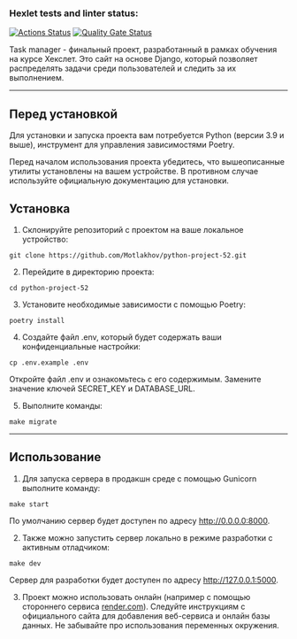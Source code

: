 ### Hexlet tests and linter status:
[![Actions Status](https://github.com/Motlakhov/python-project-52/actions/workflows/hexlet-check.yml/badge.svg)](https://github.com/Motlakhov/python-project-52/actions)
[![Quality Gate Status](https://sonarcloud.io/api/project_badges/measure?project=Motlakhov_python-project-52&metric=alert_status)](https://sonarcloud.io/summary/new_code?id=Motlakhov_python-project-52)


Task manager - финальный проект, разработанный в рамках обучения на курсе Хекслет. Это сайт на основе Djangо, который позволяет распределять задачи среди пользователей и следить за их выполнением.

***
## Перед установкой
Для установки и запуска проекта вам потребуется Python (версии  3.9 и выше), инструмент для управления зависимостями Poetry.

Перед началом использования проекта убедитесь, что вышеописанные утилиты установлены на вашем устройстве. В противном случае используйте официальную документацию для установки.

## Установка

1. Склонируйте репозиторий с проектом на ваше локальное устройство:
```
git clone https://github.com/Motlakhov/python-project-52.git
```
2. Перейдите в директорию проекта:
```
cd python-project-52
```
3. Установите необходимые зависимости с помощью Poetry:
```
poetry install
```
4. Создайте файл .env, который будет содержать ваши конфиденциальные настройки:

```
cp .env.example .env
```

Откройте файл .env и ознакомьтесь с его содержимым. Замените значение ключей SECRET_KEY и DATABASE_URL.

5. Выполните команды: 
```
make migrate
```

***

## Использование
1. Для запуска сервера в продакшн среде с помощью Gunicorn выполните команду:

```
make start
```
По умолчанию сервер будет доступен по адресу http://0.0.0.0:8000.

2. Также можно запустить сервер локально в режиме разработки с активным отладчиком:

```
make dev
```
Сервер для разработки будет доступен по адресу http://127.0.0.1:5000.

3. Проект можно использовать онлайн (например с помощью стороннего сервиса [render.com](https://python-project-52-zocs.onrender.com)). Следуйте инструкциям с официального сайта для добавления веб-сервиса и онлайн базы данных. Не забывайте про использования переменных окружения.

<!-- [Ссылка на приложение:](https://python-project-52-zocs.onrender.com) -->